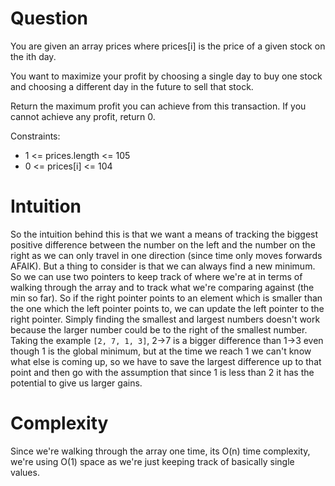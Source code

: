 # Question
You are given an array prices where prices[i] is the price of a given stock on the ith day.

You want to maximize your profit by choosing a single day to buy one stock and choosing a different day in the future to sell that stock.

Return the maximum profit you can achieve from this transaction. If you cannot achieve any profit, return 0.

Constraints:

- 1 <= prices.length <= 105
- 0 <= prices[i] <= 104

# Intuition

So the intuition behind this is that we want a means of tracking the biggest positive difference between the number on the left and the number on the right as we can only travel in one direction (since time only moves forwards AFAIK). But a thing to consider is that we can always find a new minimum. So we can use two pointers to keep track of where we're at in terms of walking through the array and to track what we're comparing against (the min so far). So if the right pointer points to an element which is smaller than the one which the left pointer points to, we can update the left pointer to the right pointer. Simply finding the smallest and largest numbers doesn't work because the larger number could be to the right of the smallest number. Taking the example `[2, 7, 1, 3]`, 2->7 is a bigger difference than 1->3 even though 1 is the global minimum, but at the time we reach 1 we can't know what else is coming up, so we have to save the largest difference up to that point and then go with the assumption that since 1 is less than 2 it has the potential to give us larger gains.

# Complexity

Since we're walking through the array one time, its O(n) time complexity, we're using O(1) space as we're just keeping track of basically single values.
